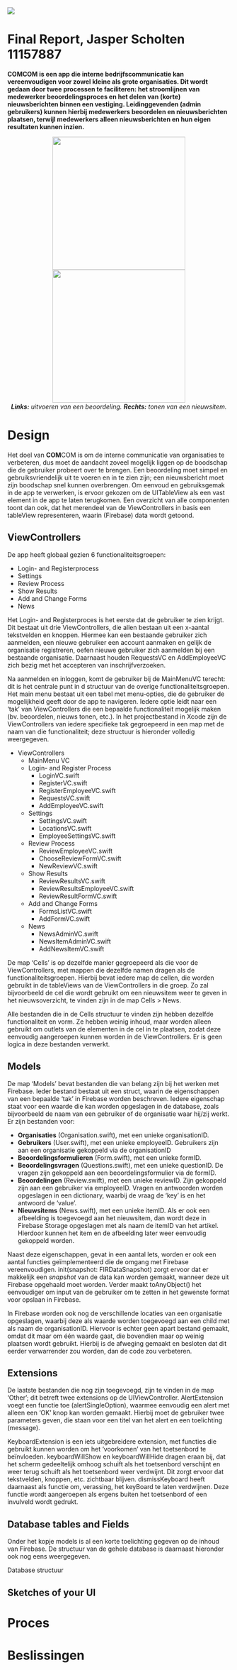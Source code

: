 <img src="https://github.com/jasperscholten/programmeerproject/blob/master/doc/comcomLogo-83.5%402x.png">

# Final Report, Jasper Scholten 11157887

**COMCOM is een app die interne bedrijfscommunicatie kan vereenvoudigen voor zowel kleine als grote organisaties. Dit wordt gedaan door twee processen te faciliteren: het stroomlijnen van medewerker beoordelingsproces en het delen van (korte) nieuwsberichten binnen een vestiging. Leidinggevenden (admin gebruikers) kunnen hierbij medewerkers beoordelen en nieuwsberichten plaatsen, terwijl medewerkers alleen nieuwsberichten en hun eigen resultaten kunnen inzien.**

<p align="center">
<img src="https://github.com/jasperscholten/programmeerproject/blob/master/doc/addReviewScreenshot.png" width="300">
<img src="https://github.com/jasperscholten/programmeerproject/blob/master/doc/newsItemScreenshot.png" width="300"></br>
<i><b>Links:</b> uitvoeren van een beoordeling. <b>Rechts:</b> tonen van een nieuwsitem.</i>
</p>

# Design

Het doel van **COM**COM is om de interne communicatie van organisaties te verbeteren, dus moet de aandacht zoveel mogelijk liggen op de boodschap die de gebruiker probeert over te brengen. Een beoordeling moet simpel en gebruiksvriendelijk uit te voeren en in te zien zijn; een nieuwsbericht moet zijn boodschap snel kunnen overbrengen. Om eenvoud en gebruiksgemak in de app te verwerken, is ervoor gekozen om de UITableView als een vast element in de app te laten terugkomen. Een overzicht van alle componenten toont dan ook, dat het merendeel van de ViewControllers in basis een tableView representeren, waarin (Firebase) data wordt getoond. 

## ViewControllers

De app heeft globaal gezien 6 functionaliteitsgroepen: 
- Login- and Registerprocess
- Settings
- Review Process
- Show Results
- Add and Change Forms
- News

Het Login- and Registerproces is het eerste dat de gebruiker te zien krijgt. Dit bestaat uit drie ViewControllers, die allen bestaan uit een x-aantal tekstvelden en knoppen. Hiermee kan een bestaande gebruiker zich aanmelden, een nieuwe gebruiker een account aanmaken en gelijk de organisatie registreren, oefen nieuwe gebruiker zich aanmelden bij een bestaande organisatie. Daarnaast houden RequestsVC en AddEmployeeVC zich bezig met het accepteren van inschrijfverzoeken.

Na aanmelden en inloggen, komt de gebruiker bij de MainMenuVC terecht: dit is het centrale punt in d structuur van de overige functionaliteitsgroepen. Het main menu bestaat uit een tabel met menu-opties, die de gebruiker de mogelijkheid geeft door de app te navigeren. Iedere optie leidt naar een ‘tak’ van ViewControllers die een bepaalde functionaliteit mogelijk maken (bv. beoordelen, nieuws tonen, etc.). In het projectbestand in Xcode zijn de ViewControllers van iedere specifieke tak gegroepeerd in een map met de naam van die functionaliteit; deze structuur is hieronder volledig weergegeven.

* ViewControllers
  * MainMenu VC
  * Login- and Register Process
    * LoginVC.swift
    * RegisterVC.swift
    * RegisterEmployeeVC.swift
    * RequestsVC.swift
    * AddEmployeeVC.swift
  * Settings
    * SettingsVC.swift
    * LocationsVC.swift
    * EmployeeSettingsVC.swift
  * Review Process
    * ReviewEmployeeVC.swift
    * ChooseReviewFormVC.swift
    * NewReviewVC.swift
  * Show Results
    * ReviewResultsVC.swift
    * ReviewResultsEmployeeVC.swift
    * ReviewResultFormVC.swift
  * Add and Change Forms
    * FormsListVC.swift
    * AddFormVC.swift
  * News
    * NewsAdminVC.swift
    * NewsItemAdminVC.swift
    * AddNewsItemVC.swift


De map ‘Cells’ is op dezelfde manier gegroepeerd als die voor de ViewControllers, met mappen die dezelfde namen dragen als de functionaliteitsgroepen. Hierbij bevat iedere map de cellen, die worden gebruikt in de tableViews van de ViewControllers in die groep. Zo zal bijvoorbeeld de cel die wordt gebruikt om een nieuwsitem weer te geven in het nieuwsoverzicht, te vinden zijn in de map Cells > News.

Alle bestanden die in de Cells structuur te vinden zijn hebben dezelfde functionaliteit en vorm. Ze hebben weinig inhoud, maar worden alleen gebruikt om outlets van de elementen in de cel in te plaatsen, zodat deze eenvoudig aangeroepen kunnen worden in de ViewControllers. Er is geen logica in deze bestanden verwerkt.

## Models

De map ‘Models’ bevat bestanden die van belang zijn bij het werken met Firebase. Ieder bestand bestaat uit een struct, waarin de eigenschappen van een bepaalde ‘tak’ in Firebase worden beschreven. Iedere eigenschap staat voor een waarde die kan worden opgeslagen in de database, zoals bijvoorbeeld de naam van een gebruiker of de organisatie waar hij/zij werkt. Er zijn bestanden voor: 

- **Organisaties** (Organisation.swift), met een unieke organisationID. 
- **Gebruikers** (User.swift), met een unieke employeeID. Gebruikers zijn aan een organisatie gekoppeld via de organisationID
- **Beoordelingsformulieren** (Form.swift), met een unieke formID.
- **Beoordelingsvragen** (Questions.swift), met een unieke questionID. De vragen zijn gekoppeld aan een beoordelingsformulier via de formID.
- **Beoordelingen** (Review.swift),  met een unieke reviewID. Zijn gekoppeld zijn aan een gebruiker via employeeID. Vragen en antwoorden worden opgeslagen in een dictionary, waarbij de vraag de ‘key’ is en het antwoord de ‘value’.
- **Nieuwsitems** (News.swift), met een unieke itemID. Als er ook een afbeelding is toegevoegd aan het nieuwsitem, dan wordt deze in Firebase Storage opgeslagen met als naam de itemID van het artikel. Hierdoor kunnen het item en de afbeelding later weer eenvoudig gekoppeld worden.

Naast deze eigenschappen, gevat in een aantal lets, worden er ook een aantal functies geïmplementeerd die de omgang met Firebase vereenvoudigen. init(snapshot: FIRDataSnapshot) zorgt ervoor dat er makkelijk een *snapshot* van de data kan worden gemaakt, wanneer deze uit Firebase opgehaald moet worden. Verder maakt toAnyObject() het eenvoudiger om input van de gebruiker om te zetten in het gewenste format voor opslaan in Firebase.

In Firebase worden ook nog de verschillende locaties van een organisatie opgeslagen, waarbij deze als waarde worden toegevoegd aan een child met als naam de organisationID. Hiervoor is echter geen apart bestand gemaakt, omdat dit maar om één waarde gaat, die bovendien maar op weinig plaatsen wordt gebruikt. Hierbij is de afweging gemaakt en besloten dat dit eerder verwarrender zou worden, dan de code zou verbeteren.

## Extensions

De laatste bestanden die nog zijn toegevoegd, zijn te vinden in de map ‘Other’; dit betreft twee extensions op de UIViewController. AlertExtension voegt een functie toe (alertSingleOption), waarmee eenvoudig een alert met alleen een ‘OK’ knop kan worden gemaakt. Hierbij moet de gebruiker twee parameters geven, die staan voor een titel van het alert en een toelichting (message).

KeyboardExtension is een iets uitgebreidere extension, met functies die gebruikt kunnen worden om het ‘voorkomen’ van het toetsenbord te beïnvloeden. keyboardWillShow en keyboardWillHide dragen eraan bij, dat het scherm gedeeltelijk omhoog schuift als het toetsenbord verschijnt en weer terug schuift als het toetsenbord weer verdwijnt. Dit zorgt ervoor dat tekstvelden, knoppen, etc. zichtbaar blijven. dismissKeyboard heeft daarnaast als functie om, verassing, het keyBoard te laten verdwijnen. Deze functie wordt aangeroepen als ergens buiten het toetsenbord of een invulveld wordt gedrukt.

## Database tables and Fields

Onder het kopje models is al een korte toelichting gegeven op de inhoud van Firebase. De structuur van de gehele database is daarnaast hieronder ook nog eens weergegeven.

Database structuur

## Sketches of your UI

# Proces

# Beslissingen

